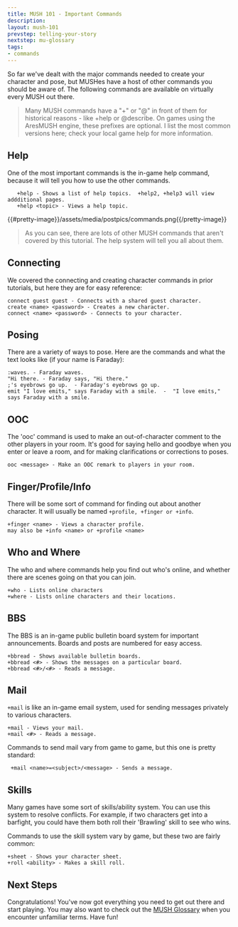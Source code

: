 ```yaml
---
title: MUSH 101 - Important Commands
description:
layout: mush-101
prevstep: telling-your-story
nextstep: mu-glossary
tags: 
- commands
---
```


So far we've dealt with the major commands needed to create your character and pose, but MUSHes have a host of other commands you should be aware of.  The following commands are available on virtually every MUSH out there.

> Many MUSH commands have a "+" or "@" in front of them for historical reasons - like +help or @describe.  On games using the AresMUSH engine, these prefixes are optional.  I list the most common versions here; check your local game help for more information.

## Help

One of the most important commands is the in-game help command, because it will tell you how to use the other commands. 

       +help - Shows a list of help topics.  +help2, +help3 will view addditional pages.
       +help <topic> - Views a help topic.

{{#pretty-image}}/assets/media/postpics/commands.png{{/pretty-image}}

> As you can see, there are lots of other MUSH commands that aren't covered by this tutorial.  The help system will tell you all about them.

## Connecting

We covered the connecting and creating character commands in prior tutorials, but here they are for easy reference:

    connect guest guest - Connects with a shared guest character.
    create <name> <password> - Creates a new character.
    connect <name> <password> - Connects to your character.

## Posing

There are a variety of ways to pose.  Here are the commands and what the text looks like (if your name is Faraday):

    :waves. - Faraday waves.
    "Hi there. - Faraday says, "Hi there."
    ;'s eyebrows go up.  - Faraday's eyebrows go up.
    emit "I love emits," says Faraday with a smile.  -  "I love emits," says Faraday with a smile.

## OOC

The 'ooc' command is used to make an out-of-character comment to the other players in your room.  It's good for saying hello and goodbye when you enter or leave a room, and for making clarifications or corrections to poses.  

    ooc <message> - Make an OOC remark to players in your room.

## Finger/Profile/Info

There will be some sort of command for finding out about another character.  It will usually be named `+profile, +finger or +info`.  

    +finger <name> - Views a character profile.
    may also be +info <name> or +profile <name>


## Who and Where

The who and where commands help you find out who's online, and whether there are scenes going on that you can join.

    +who - Lists online characters
    +where - Lists online characters and their locations.

## BBS

The BBS is an in-game public bulletin board system for important announcements.   Boards and posts are numbered for easy access.  

    +bbread - Shows available bulletin boards.
    +bbread <#> - Shows the messages on a particular board.
    +bbread <#>/<#> - Reads a message.


## Mail

`+mail` is like an in-game email system, used for sending messages privately to various characters.  

    +mail - Views your mail.
    +mail <#> - Reads a message.

Commands to send mail vary from game to game, but this one is pretty standard:

     +mail <name>=<subject>/<message> - Sends a message.

## Skills

Many games have some sort of skills/ability system.  You can use this system to resolve conflicts.  For example, if two characters get into a barfight, you could have them both roll their 'Brawling' skill to see who wins.   

Commands to use the skill system vary by game, but these two are fairly common:

    +sheet - Shows your character sheet.
    +roll <ability> - Makes a skill roll.

## Next Steps

Congratulations!  You've now got everything you need to get out there and start playing.   You may also want to check out the [MUSH Glossary](/mush-101/mu-glossary) when you encounter unfamiliar terms.   Have fun!
